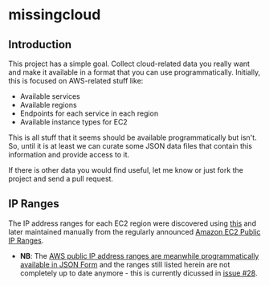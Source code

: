 # missingcloud

## Introduction

This project has a simple goal.  Collect cloud-related data you really
want and make it available in a format that you can use
programmatically.  Initially, this is focused on AWS-related stuff
like:

 * Available services
 * Available regions
 * Endpoints for each service in each region
 * Available instance types for EC2

This is all stuff that it seems should be available programmatically
but isn't.  So, until it is at least we can curate some JSON data
files that contain this information and provide access to it.

If there is other data you would find useful, let me know or just fork
the project and send a pull request.

## IP Ranges

The IP address ranges for each EC2 region were discovered using [this](https://gist.github.com/559397) and later maintained manually from the regularly 
announced [Amazon EC2 Public IP Ranges](https://forums.aws.amazon.com/ann.jspa?annID=1701).

* **NB**: The [AWS public IP address ranges are meanwhile programmatically available in JSON Form](http://aws.amazon.com/blogs/aws/aws-ip-ranges-json/) 
and the ranges still listed herein are not completely up to date anymore - this is currently dicussed in [issue #28](https://github.com/garnaat/missingcloud/issues/28).
